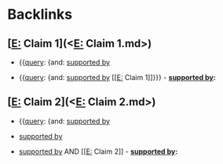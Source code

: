 
# Backlinks
## [[E:](<[E:.md>) Claim 1](<[E:](<E:.md>) Claim 1.md>)
- {{[query](<query.md>): {and: [supported by](<supported by.md>)

- {{[query](<query.md>): {and: [supported by](<supported by.md>) [[[E:](<[[E:.md>) Claim 1]]}}}
        - **[supported by](<supported by.md>):**

## [[E:](<[E:.md>) Claim 2](<[E:](<E:.md>) Claim 2.md>)
- {{[query](<query.md>): {and: [supported by](<supported by.md>)

- [supported by](<supported by.md>)

- [supported by](<supported by.md>) AND [[[E:](<[[E:.md>) Claim 2]]
        - **[supported by](<supported by.md>):**

